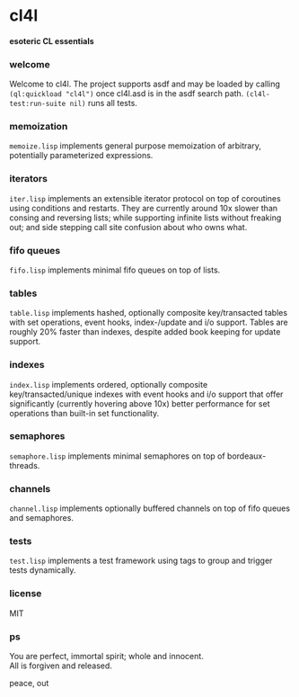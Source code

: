 # cl4l
#### esoteric CL essentials

### welcome
Welcome to cl4l. The project supports asdf and may be loaded by calling ```(ql:quickload "cl4l")``` once cl4l.asd is in the asdf search path. ```(cl4l-test:run-suite nil)``` runs all tests.

### memoization
```memoize.lisp``` implements general purpose memoization of arbitrary, potentially parameterized expressions.

### iterators
```iter.lisp``` implements an extensible iterator protocol on top of coroutines using conditions and restarts. They are currently around 10x slower than consing and reversing lists; while supporting infinite lists without freaking out; and side stepping call site confusion about who owns what.

### fifo queues
```fifo.lisp``` implements minimal fifo queues on top of lists.

### tables
```table.lisp``` implements hashed, optionally composite key/transacted tables with set operations, event hooks, index-/update and i/o support. Tables are roughly 20% faster than indexes, despite added book keeping for update support.

### indexes
```index.lisp``` implements ordered, optionally composite key/transacted/unique indexes with event hooks and i/o support that offer significantly (currently hovering above 10x) better performance for set operations than built-in set functionality.

### semaphores
```semaphore.lisp``` implements minimal semaphores on top of bordeaux-threads.

### channels
```channel.lisp``` implements optionally buffered channels on top of fifo queues and semaphores.

### tests
```test.lisp``` implements a test framework using tags to group and trigger tests dynamically.

### license
MIT

### ps
You are perfect, immortal spirit; whole and innocent.<br/>
All is forgiven and released.

peace, out<br/>
